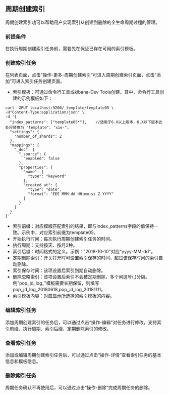 ## 周期创建索引
周期创建索引功可以帮助用户实现索引从创建到删除的全生命周期过程的管理。

### 前提条件
在执行周期创建索引任务前，需要先在保证已存在可用的索引模板。

### 创建索引任务
在列表页面，点击“操作-更多-周期创建索引”可进入周期创建索引页面，点击“添加”可进入索引任务创建页面。
- 索引模板：可通过命令行工具或kibana-Dev Tools创建。其中，命令行工具创建的示例模板如下：</br>
```
curl -XPUT localhost:9200/_template/template05 \
-H"Content-Type:application/json" \
-d '{
  "index_patterns": ["template05*"],    //适用于6.X以上版本，6.X以下版本此处应替换为 "template": "xie-", 
  "settings": {
    "number_of_shards": 2
  },
  "mappings": {
    "_doc": {
      "_source": {
        "enabled": false
      },
      "properties": {
        "name": {
          "type": "keyword"
        },
        "created_at": {
          "type": "date",
          "format": "EEE MMM dd HH:mm:ss Z YYYY"
        }
      }
    }
  }
}'
```

- 索引前缀：对应模版匹配索引的结果，即与index_patterns字段的值保持一致。示例中，对应索引前缀为template05。</br>
- 开始执行时间：每次执行周期创建索引任务的时间。</br>
- 执行周期：支持按天、按月2种。</br>
- 索引后缀：时间格式的定义。示例："2018-10-10"对应"yyyy-MM-dd"。</br>
- 定期删除索引：开关打开时可设置索引保存的时间，超过该保存时间的索引自动删除。</br>
- 索引保存时间：该项设置后索引到期自动删除。</br>
- 删除忽略索引：该项设置后索引不会被定期删除，多个间逗号(,)分隔。例"pop_jd_log_"模板需要长期保留，则填写pop_jd_log_20180618,pop_jd_log_20181111。</br>
- 索引模板内容：对应显示所选择的索引模板的内容。</br>

### 编辑索引任务
添加周期创建索引的任务后，可以通过点击“操作-编辑”对任务进行修改，支持索引前缀、执行周期、索引后缀、定期删除索引的修改。</br>

### 查看索引任务
添加或编辑周期创建索引任务后，可以通过点击“操作-详情”查看索引任务的基本信息和模板信息。</br>

### 删除索引任务
周期任务确认不再使用后，可以通过点击“操作-删除”完成周期任务的删除。
